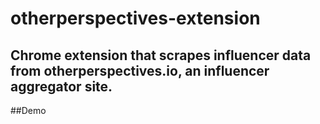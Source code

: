 # otherperspectives-extension
Chrome extension that scrapes influencer data from otherperspectives.io, an influencer aggregator site.
---

##Demo

